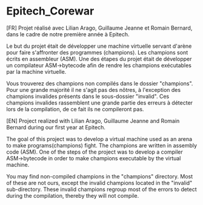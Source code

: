 # Epitech_Corewar

[FR]
Projet réalisé avec Lilian Arago, Guillaume Jeanne et Romain Bernard, dans le cadre de notre première année à Epitech.

Le but du projet était de développer une machine virtuelle servant d'arène pour faire s'affronter des programmes (champions).
Les champions sont écrits en assembleur (ASM). Une des étapes du projet était de développer un compilateur ASM->bytecode afin de rendre les champions exécutables par la machine virtuelle.

Vous trouverez des champions non compilés dans le dossier "champions". Pour une grande majorité il ne s'agit pas des nôtres, à l'exception des champions invalides présents dans le sous-dossier "invalid".
Ces champions invalides rassemblent une grande partie des erreurs à détecter lors de la compilation, de ce fait ils ne compileront pas.


[EN]
Project realized with Lilian Arago, Guillaume Jeanne and Romain Bernard during our first year at Epitech.

The goal of this project was to develop a virtual machine used as an arena to make programs(champions) fight.
The champions are written in assembly code (ASM). One of the steps of the project was to develop a compiler ASM->bytecode in order to make champions executable by the virtual machine.

You may find non-compiled champions in the "champions" directory. Most of these are not ours, except the invalid champions located in the "invalid" sub-directory.
These invalid champions regroup most of the errors to detect during the compilation, thereby they will not compile.
